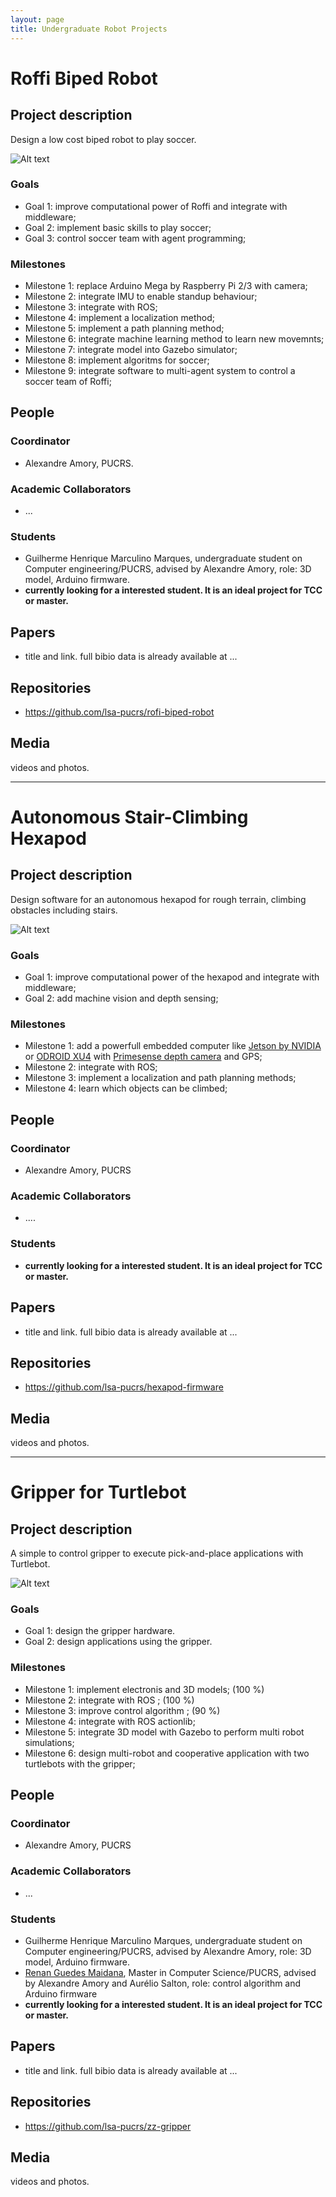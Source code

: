 ```yaml
---
layout: page
title: Undergraduate Robot Projects
---
```


# Roffi Biped Robot

## Project description

Design a low cost biped robot to play soccer.

![Alt text](../images/projects/undergrad/roffi.jpg?raw=true "Roffi biped")

### Goals

 - Goal 1: improve computational power of Roffi and integrate with middleware;
 - Goal 2: implement basic skills to play soccer;
 - Goal 3: control soccer team with agent programming;
 
### Milestones

 - Milestone 1: replace Arduino Mega by Raspberry Pi 2/3 with camera;
 - Milestone 2: integrate IMU to enable standup behaviour;
 - Milestone 3: integrate with ROS;
 - Milestone 4: implement a localization method;
 - Milestone 5: implement a path planning method;
 - Milestone 6: integrate machine learning method to learn new movemnts;
 - Milestone 7: integrate model into Gazebo simulator;
 - Milestone 8: implement algoritms for soccer;
 - Milestone 9: integrate software to multi-agent system to control a soccer team of Roffi;


## People

### Coordinator

 - Alexandre Amory, PUCRS.

### Academic Collaborators

 - ...

### Students

 - Guilherme Henrique Marculino Marques, undergraduate student on Computer engineering/PUCRS, advised by Alexandre Amory, role: 3D model, Arduino firmware.
 - **currently looking for a interested student. It is an ideal project for TCC or master.**

 
## Papers

 - title and link. full bibio data is already available at ...

## Repositories

 - https://github.com/lsa-pucrs/rofi-biped-robot

## Media 

videos and photos.

---

# Autonomous Stair-Climbing Hexapod

## Project description

Design software for an autonomous hexapod for rough terrain, climbing obstacles including stairs.

![Alt text](../images/projects/undergrad/hexapod.jpg?raw=true "Hexapod")

### Goals

 - Goal 1: improve computational power of the hexapod and integrate with middleware;
 - Goal 2: add machine vision and depth sensing;

### Milestones

 - Milestone 1: add a powerfull embedded computer like [Jetson by NVIDIA](http://www.nvidia.com/object/jetson-tk1-embedded-dev-kit.html) or [ODROID XU4](http://www.hardkernel.com/main/products/prdt_info.php?g_code=G143452239825) with [Primesense depth camera](https://en.wikipedia.org/wiki/PrimeSense) and GPS;
 - Milestone 2: integrate with ROS;
 - Milestone 3: implement a localization and path planning methods;
 - Milestone 4: learn which objects can be climbed;


## People

### Coordinator

 - Alexandre Amory, PUCRS

### Academic Collaborators

 - ....

### Students

 - **currently looking for a interested student. It is an ideal project for TCC  or master.**

 
## Papers

 - title and link. full bibio data is already available at ...

## Repositories

 - https://github.com/lsa-pucrs/hexapod-firmware


## Media 

videos and photos.


---


# Gripper for Turtlebot

## Project description

A simple to control gripper to execute pick-and-place applications with Turtlebot.

![Alt text](../images/projects/undergrad/gripper.jpg?raw=true "Turtlebot Gripper")

### Goals

 - Goal 1: design the gripper hardware. 
 - Goal 2: design applications using the gripper. 

### Milestones

 - Milestone 1: implement electronis and 3D models; (100 %)
 - Milestone 2: integrate with ROS ; (100 %)
 - Milestone 3: improve control algorithm ; (90 %)
 - Milestone 4: integrate with ROS actionlib; 
 - Milestone 5: integrate 3D model with Gazebo to perform multi robot simulations; 
 - Milestone 6: design multi-robot and cooperative application with two turtlebots with the gripper; 
 

## People

### Coordinator

 - Alexandre Amory, PUCRS

### Academic Collaborators

 - ...

### Students

 - Guilherme Henrique Marculino Marques, undergraduate student on Computer engineering/PUCRS, advised by Alexandre Amory, role: 3D model, Arduino firmware.
 - [Renan Guedes Maidana](http://lattes.cnpq.br/0303636209545734), Master in Computer Science/PUCRS, advised by Alexandre Amory and Aurélio Salton, role: control algorithm and Arduino firmware
 - **currently looking for a interested student. It is an ideal project for TCC or master.**

 
## Papers

 - title and link. full bibio data is already available at ...

## Repositories

 - https://github.com/lsa-pucrs/zz-gripper


## Media 

videos and photos.
